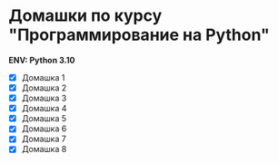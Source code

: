 # Домашки по курсу "Программирование на Python"

**ENV: Python 3.10**

- [x] Домашка 1
- [x] Домашка 2
- [x] Домашка 3
- [x] Домашка 4
- [x] Домашка 5
- [x] Домашка 6
- [x] Домашка 7
- [x] Домашка 8